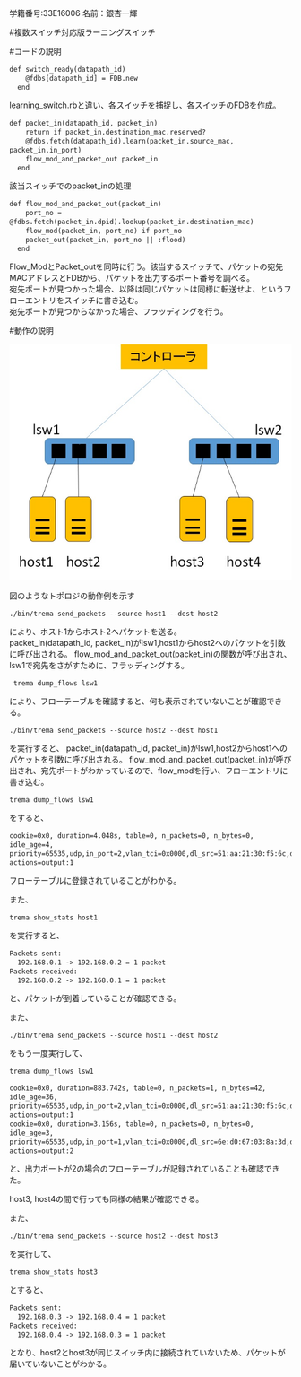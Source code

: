 学籍番号:33E16006
名前：銀杏一輝

#複数スイッチ対応版ラーニングスイッチ

#コードの説明

```
def switch_ready(datapath_id)
    @fdbs[datapath_id] = FDB.new
  end
```

learning_switch.rbと違い、各スイッチを捕捉し、各スイッチのFDBを作成。  

```
def packet_in(datapath_id, packet_in)
    return if packet_in.destination_mac.reserved?
    @fdbs.fetch(datapath_id).learn(packet_in.source_mac, packet_in.in_port)
    flow_mod_and_packet_out packet_in
  end
```

該当スイッチでのpacket_inの処理  

```
def flow_mod_and_packet_out(packet_in)
    port_no = @fdbs.fetch(packet_in.dpid).lookup(packet_in.destination_mac)
    flow_mod(packet_in, port_no) if port_no
    packet_out(packet_in, port_no || :flood)
  end
```

Flow_ModとPacket_outを同時に行う。該当するスイッチで、パケットの宛先MACアドレスとFDBから、パケットを出力するポート番号を調べる。  
宛先ポートが見つかった場合、以降は同じパケットは同様に転送せよ、というフローエントリをスイッチに書き込む。  
宛先ポートが見つからなかった場合、フラッディングを行う。  


#動作の説明

![fig1](https://github.com/handai-trema/learning-switch-Kazuki-Ginnan/blob/develop/topology.jpg)

図のようなトポロジの動作例を示す

```
./bin/trema send_packets --source host1 --dest host2
```
により、ホスト1からホスト2へパケットを送る。  
packet_in(datapath_id, packet_in)がlsw1,host1からhost2へのパケットを引数に呼び出される。
flow_mod_and_packet_out(packet_in)の関数が呼び出され、lsw1で宛先をさがすために、フラッディングする。


```
 trema dump_flows lsw1
```
により、フローテーブルを確認すると、何も表示されていないことが確認できる。

```
./bin/trema send_packets --source host2 --dest host1
````


を実行すると、
packet_in(datapath_id, packet_in)がlsw1,host2からhost1へのパケットを引数に呼び出される。
flow_mod_and_packet_out(packet_in)が呼び出され、宛先ポートがわかっているので、flow_modを行い、フローエントリに書き込む。

```
trema dump_flows lsw1
```
をすると、

```
cookie=0x0, duration=4.048s, table=0, n_packets=0, n_bytes=0, idle_age=4, priority=65535,udp,in_port=2,vlan_tci=0x0000,dl_src=51:aa:21:30:f5:6c,dl_dst=6e:d0:67:03:8a:3d,nw_src=192.168.0.2,nw_dst=192.168.0.1,nw_tos=0,tp_src=0,tp_dst=0 actions=output:1
```

フローテーブルに登録されていることがわかる。

また、
```
trema show_stats host1
```

を実行すると、
```
Packets sent:
  192.168.0.1 -> 192.168.0.2 = 1 packet
Packets received:
  192.168.0.2 -> 192.168.0.1 = 1 packet
```
と、パケットが到着していることが確認できる。



また、

```
./bin/trema send_packets --source host1 --dest host2
```
をもう一度実行して、


```
trema dump_flows lsw1
```

```
cookie=0x0, duration=883.742s, table=0, n_packets=1, n_bytes=42, idle_age=36, priority=65535,udp,in_port=2,vlan_tci=0x0000,dl_src=51:aa:21:30:f5:6c,dl_dst=6e:d0:67:03:8a:3d,nw_src=192.168.0.2,nw_dst=192.168.0.1,nw_tos=0,tp_src=0,tp_dst=0 actions=output:1
cookie=0x0, duration=3.156s, table=0, n_packets=0, n_bytes=0, idle_age=3, priority=65535,udp,in_port=1,vlan_tci=0x0000,dl_src=6e:d0:67:03:8a:3d,dl_dst=51:aa:21:30:f5:6c,nw_src=192.168.0.1,nw_dst=192.168.0.2,nw_tos=0,tp_src=0,tp_dst=0 actions=output:2
```
と、出力ポートが2の場合のフローテーブルが記録されていることも確認できた。

host3, host4の間で行っても同様の結果が確認できる。

また、
```
./bin/trema send_packets --source host2 --dest host3
```

を実行して、
```
trema show_stats host3
```
とすると、

```
Packets sent:
  192.168.0.3 -> 192.168.0.4 = 1 packet
Packets received:
  192.168.0.4 -> 192.168.0.3 = 1 packet
```

となり、host2とhost3が同じスイッチ内に接続されていないため、パケットが届いていないことがわかる。


